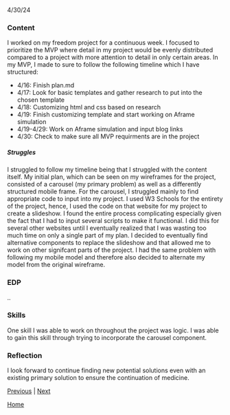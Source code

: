 4/30/24

### Content

I worked on my freedom project for a continuous week. I focused to prioritize the MVP where detail in my project would be evenly distributed compared to a project with more attention to detail in only certain areas. In my MVP, I made to sure to follow the following timeline which I have structured:

* 4/16: Finish plan.md
* 4/17: Look for basic templates and gather research to put into the chosen template
* 4/18: Customizing html and css based on research
* 4/19: Finish customizing template and start working on Aframe simulation
* 4/19-4/29: Work on Aframe simulation and input blog links
* 4/30: Check to make sure all MVP requirments are in the project

##### Struggles
I struggled to follow my timeline being that I struggled with the content itself. My initial plan, which can be seen on my wireframes for the project, consisted of a carousel (my primary problem) as well as a differently structured mobile frame. For the carousel, I struggled mainly to find appropriate code to input into my project. I used W3 Schools for the entirety of the project, hence, I used the code on that website for my project to create a slideshow. I found the entire process complicating especially given the fact that I had to input several scripts to make it functional. I did this for several other websites until I eventually realized that I was wasting too much time on only a single part of my plan. I decided to eventually find alternative components to replace the slideshow and that allowed me to work on other signifcant parts of the project. I had the same problem with following my mobile model and therefore also decided to alternate my model from the original wireframe. 

### EDP

..

### Skills

One skill I was able to work on throughout the project was logic. I was able to gain this skill through trying to incorporate the carousel component.   

### Reflection
I look forward to continue finding new potential solutions even with an existing primary solution to ensure the continuation of medicine.

[Previous](entry05.md) | [Next](entry07.md)

[Home](../README.md)
